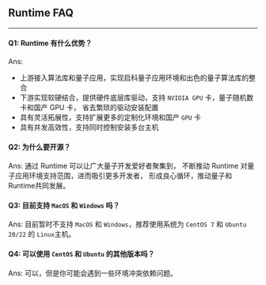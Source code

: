 ## Runtime FAQ

---

#### Q1: Runtime 有什么优势？
Ans: 
- 上游接入算法库和量子应用，实现启科量子应用环境和出色的量子算法库的整合
- 下游实现软硬结合，提供硬件底层库驱动，支持 `NVIDIA GPU` 卡，量子随机数卡和国产 GPU 卡，
省去繁琐的驱动安装配置
- 具有灵活拓展性，支持扩展更多的定制化环境和国产 `GPU` 卡
- 具有并发高效性，支持同时控制安装多台主机

#### Q2: 为什么要开源？
Ans: 通过 Runtime 可以让广大量子开发爱好者聚集到， 
不断推动 Runtime 对量子应用环境支持范围，进而吸引更多开发者，
形成良心循环，推动量子和Runtime共同发展。


#### Q3: 目前支持 `MacOS` 和 `Windows` 吗？
Ans: 目前暂时不支持 `MacOS` 和 `Windows`，推荐使用系统为 `CentOS 7` 和 `Ubuntu 20/22` 的 `Linux`主机。

#### Q4: 可以使用 `CentOS` 和 `Ubuntu` 的其他版本吗？
Ans: 可以，但是你可能会遇到一些环境冲突依赖问题。
